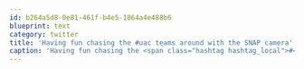 ```yaml
---
id: b264a5d8-0e81-461f-b4e5-1864a4e488b6
blueprint: text
category: twitter
title: 'Having fun chasing the #uac teams around with the SNAP camera'
caption: 'Having fun chasing the <span class="hashtag hashtag_local">#<a href="http://tweettemp.darylchymko.ca/?tag=uac">uac</a> teams around with the SNAP camera'
---
```

